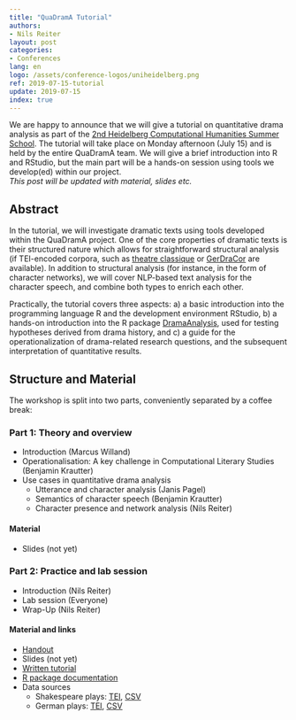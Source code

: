```yaml
---
title: "QuaDramA Tutorial"
authors:
- Nils Reiter
layout: post
categories:
- Conferences
lang: en
logo: /assets/conference-logos/uniheidelberg.png
ref: 2019-07-15-tutorial
update: 2019-07-15
index: true
---
```


We are happy to announce that we will give a tutorial on quantitative drama analysis as part of the [2nd Heidelberg Computational Humanities Summer School](https://hch19.cl.uni-heidelberg.de). The tutorial will take place on Monday afternoon (July 15) and is held by the entire QuaDramA team. We will give a brief introduction into R and RStudio, but the main part will be a hands-on session using  tools we develop(ed) within our project. <br/>*This post will be updated with material, slides etc.*

## Abstract

In the tutorial, we will investigate dramatic texts using tools developed within the QuaDramA project. One of the core properties of dramatic texts is their structured nature which allows for straightforward structural analysis (if TEI-encoded corpora, such as [theatre classique](http://theatre-classique.fr) or [GerDraCor](https://github.com/dracor-org/gerdracor) are available). In addition to structural analysis (for instance, in the form of character networks), we will cover NLP-based text analysis for the character speech, and combine both types to enrich each other.

Practically, the tutorial covers three aspects: a) a basic introduction into the programming language R and the development environment RStudio, b) a hands-on introduction into the R package [DramaAnalysis](https://github.com/quadrama/DramaAnalysis), used for testing hypotheses derived from drama history, and c) a guide for the operationalization of drama-related research questions, and the subsequent interpretation of quantitative results.

## Structure and Material

The workshop is split into two parts, conveniently separated by a coffee break:

### Part 1: Theory and overview

- Introduction (Marcus Willand)
- Operationalisation: A key challenge in Computational Literary Studies (Benjamin Krautter)
- Use cases in quantitative drama analysis
    - Utterance and character analysis (Janis Pagel)
    - Semantics of character speech (Benjamin Krautter)     
    - Character presence and network analysis (Nils Reiter)

#### Material

- Slides (not yet)

### Part 2: Practice and lab session

- Introduction (Nils Reiter)
- Lab session (Everyone)
- Wrap-Up (Nils Reiter)
  
#### Material and links

- [Handout]({{site.baseurl}}/assets/2019-03-08-quadrama-tutorial/handout.pdf)
- Slides (not yet)
- [Written tutorial](https://quadrama.github.io/DramaAnalysis/tutorial/3/)
- [R package documentation](https://quadrama.github.io/DramaAnalysis/3.0.0/)
- Data sources
   - Shakespeare plays: [TEI](https://github.com/dracor-org/shakedracor),  [CSV](https://github.com/quadrama/data_shakedracor)
   - German plays: [TEI](https://github.com/quadrama/Corpus),  [CSV](https://github.com/quadrama/data_qd)